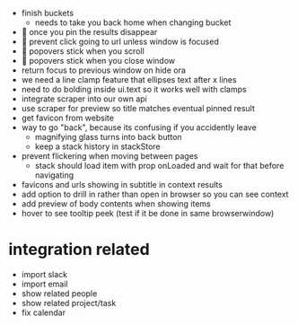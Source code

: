 - finish buckets
  - needs to take you back home when changing bucket
- :bug: once you pin the results disappear
- :bug: prevent click going to url unless window is focused
- :bug: popovers stick when you scroll
- :bug: popovers stick when you close window
- return focus to previous window on hide ora
- we need a line clamp feature that ellipses text after x lines
- need to do bolding inside ui.text so it works well with clamps
- integrate scraper into our own api
- use scraper for preview so title matches eventual pinned result
- get favicon from website
- way to go "back", because its confusing if you accidently leave
  - magnifying glass turns into back button
  - keep a stack history in stackStore
- prevent flickering when moving between pages
  - stack should load item with prop onLoaded and wait for that before navigating
- favicons and urls showing in subtitle in context results
- add option to drill in rather than open in browser so you can see context
- add preview of body contents when showing items
- hover to see tooltip peek (test if it be done in same browserwindow)

# integration related
- import slack
- import email
- show related people
- show related project/task
- fix calendar
